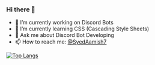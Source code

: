 ### Hi there 👋

- 🔭 I’m currently working on Discord Bots
- 🌱 I’m currently learning CSS (Cascading Style Sheets)
- 💬 Ask me about Discord Bot Developing
- 📫 How to reach me: [@SyedAamish7](https://twitter.com/SyedAamish7)

[![Top Langs](https://github-readme-stats.vercel.app/api/top-langs/?username=anuraghazra)](https://github.com/anuraghazra/github-readme-stats)
